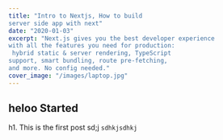 ```yaml
---
title: "Intro to Nextjs, How to build 
server side app with next"
date: "2020-01-03"
excerpt: "Next.js gives you the best developer experience 
with all the features you need for production:
 hybrid static & server rendering, TypeScript 
support, smart bundling, route pre-fetching,
and more. No config needed."
cover_image: "/images/laptop.jpg"
---
```


## heloo Started

h1. This is the first post
sd;j
`sdhkjsdhkj`

